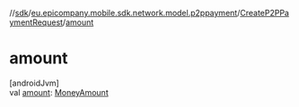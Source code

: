 //[sdk](../../../index.md)/[eu.epicompany.mobile.sdk.network.model.p2ppayment](../index.md)/[CreateP2PPaymentRequest](index.md)/[amount](amount.md)

# amount

[androidJvm]\
val [amount](amount.md): [MoneyAmount](../../eu.epicompany.mobile.sdk.domain.model/-money-amount/index.md)
